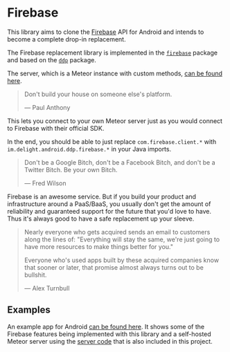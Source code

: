 # Firebase

This library aims to clone the [Firebase](https://www.firebase.com/) API for Android and intends to become a complete drop-in replacement.

The Firebase replacement library is implemented in the [`firebase`](Android/src/im/delight/android/ddp/firebase) package and based on the [`ddp`](Android/src/im/delight/android/ddp) package.

The server, which is a Meteor instance with custom methods, [can be found here](Server/).

> Don't build your house on someone else's platform.
>
> — Paul Anthony

This lets you connect to your own Meteor server just as you would connect to Firebase with their official SDK.

In the end, you should be able to just replace `com.firebase.client.*` with `im.delight.android.ddp.firebase.*` in your Java imports.

> Don't be a Google Bitch, don't be a Facebook Bitch, and don't be a Twitter Bitch. Be your own Bitch.
>
> — Fred Wilson

Firebase is an awesome service. But if you build your product and infrastructure around a PaaS/BaaS, you usually don't get the amount of reliability and guaranteed support for the future that you'd love to have. Thus it's always good to have a safe replacement up your sleeve.

> Nearly everyone who gets acquired sends an email to customers along the lines of: "Everything will stay the same, we're just going to have more resources to make things better for you."
>
> Everyone who's used apps built by these acquired companies know that sooner or later, that promise almost always turns out to be bullshit.
>
> — Alex Turnbull

## Examples

An example app for Android [can be found here](Examples/Firebase/). It shows some of the Firebase features being implemented with this library and a self-hosted Meteor server using the [server code](Server/) that is also included in this project.
